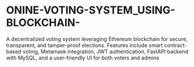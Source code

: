 # ONINE-VOTING-SYSTEM_USING-BLOCKCHAIN-
A decentralized voting system leveraging Ethereum blockchain for secure, transparent, and tamper-proof elections. Features include smart contract-based voting, Metamask integration, JWT authentication, FastAPI backend with MySQL, and a user-friendly UI for both voters and admins
